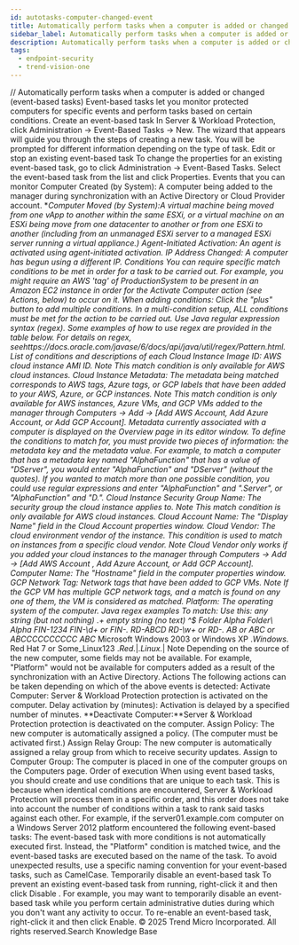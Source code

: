 ```yaml
---
id: autotasks-computer-changed-event
title: Automatically perform tasks when a computer is added or changed (event-based tasks)
sidebar_label: Automatically perform tasks when a computer is added or changed (event-based tasks)
description: Automatically perform tasks when a computer is added or changed (event-based tasks)
tags:
  - endpoint-security
  - trend-vision-one
---
```


/*<![CDATA[*/ $('#title').html($('meta[name=map-description]').attr('content')); /*]]>*/ Automatically perform tasks when a computer is added or changed (event-based tasks) Event-based tasks let you monitor protected computers for specific events and perform tasks based on certain conditions. Create an event-based task In Server & Workload Protection, click Administration → Event-Based Tasks → New. The wizard that appears will guide you through the steps of creating a new task. You will be prompted for different information depending on the type of task. Edit or stop an existing event-based task To change the properties for an existing event-based task, go to click Administration → Event-Based Tasks. Select the event-based task from the list and click Properties. Events that you can monitor Computer Created (by System): A computer being added to the manager during synchronization with an Active Directory or Cloud Provider account. **Computer Moved (by System):**A virtual machine being moved from one vApp to another within the same ESXi, or a virtual machine on an ESXi being move from one datacenter to another or from one ESXi to another (including from an unmanaged ESXi server to a managed ESXi server running a virtual appliance.) Agent-Initiated Activation: An agent is activated using agent-initiated activation. IP Address Changed: A computer has begun using a different IP. Conditions You can require specific match conditions to be met in order for a task to be carried out. For example, you might require an AWS 'tag' of ProductionSystem to be present in an Amazon EC2 instance in order for the Activate Computer action (see Actions, below) to occur on it. When adding conditions: Click the "plus" button to add multiple conditions. In a multi-condition setup, ALL conditions must be met for the action to be carried out. Use Java regular expression syntax (regex). Some examples of how to use regex are provided in the table below. For details on regex, seehttps://docs.oracle.com/javase/6/docs/api/java/util/regex/Pattern.html. List of conditions and descriptions of each Cloud Instance Image ID: AWS cloud instance AMI ID. Note This match condition is only available for AWS cloud instances. Cloud Instance Metadata: The metadata being matched corresponds to AWS tags, Azure tags, or GCP labels that have been added to your AWS, Azure, or GCP instances. Note This match condition is only available for AWS instances, Azure VMs, and GCP VMs added to the manager through Computers → Add → [Add AWS Account, Add Azure Account, or Add GCP Account]. Metadata currently associated with a computer is displayed on the Overview page in its editor window. To define the conditions to match for, you must provide two pieces of information: the metadata key and the metadata value. For example, to match a computer that has a metadata key named "AlphaFunction" that has a value of "DServer", you would enter "AlphaFunction" and "DServer" (without the quotes). If you wanted to match more than one possible condition, you could use regular expressions and enter "AlphaFunction" and ".*Server", or "AlphaFunction" and "D.*". Cloud Instance Security Group Name: The security group the cloud instance applies to. Note This match condition is only available for AWS cloud instances. Cloud Account Name: The "Display Name" field in the Cloud Account properties window. Cloud Vendor: The cloud environment vendor of the instance. This condition is used to match on instances from a specific cloud vendor. Note Cloud Vendor only works if you added your cloud instances to the manager through Computers → Add → [Add AWS Account , Add Azure Account, or Add GCP Account]. Computer Name: The "Hostname" field in the computer properties window. GCP Network Tag: Network tags that have been added to GCP VMs. Note If the GCP VM has multiple GCP network tags, and a match is found on any one of them, the VM is considered as matched. Platform: The operating system of the computer. Java regex examples To match: Use this: any string (but not nothing) .+ empty string (no text) ^$ Folder Alpha Folder\ Alpha FIN-1234 FIN-\d+ or FIN-.* RD-ABCD RD-\w+ or RD-.* AB or ABC or ABCCCCCCCCCC ABC* Microsoft Windows 2003 or Windows XP .*Windows.* Red Hat 7 or Some_Linux123 .*Red.*|.*Linux.*| Note Depending on the source of the new computer, some fields may not be available. For example, "Platform" would not be available for computers added as a result of the synchronization with an Active Directory. Actions The following actions can be taken depending on which of the above events is detected: Activate Computer: Server & Workload Protection protection is activated on the computer. Delay activation by (minutes): Activation is delayed by a specified number of minutes. **Deactivate Computer:**Server & Workload Protection protection is deactivated on the computer. Assign Policy: The new computer is automatically assigned a policy. (The computer must be activated first.) Assign Relay Group: The new computer is automatically assigned a relay group from which to receive security updates. Assign to Computer Group: The computer is placed in one of the computer groups on the Computers page. Order of execution When using event based tasks, you should create and use conditions that are unique to each task. This is because when identical conditions are encountered, Server & Workload Protection will process them in a specific order, and this order does not take into account the number of conditions within a task to rank said tasks against each other. For example, if the server01.example.com computer on a Windows Server 2012 platform encountered the following event-based tasks: The event-based task with more conditions is not automatically executed first. Instead, the "Platform" condition is matched twice, and the event-based tasks are executed based on the name of the task. To avoid unexpected results, use a specific naming convention for your event-based tasks, such as CamelCase. Temporarily disable an event-based task To prevent an existing event-based task from running, right-click it and then click Disable . For example, you may want to temporarily disable an event-based task while you perform certain administrative duties during which you don't want any activity to occur. To re-enable an event-based task, right-click it and then click Enable. © 2025 Trend Micro Incorporated. All rights reserved.Search Knowledge Base